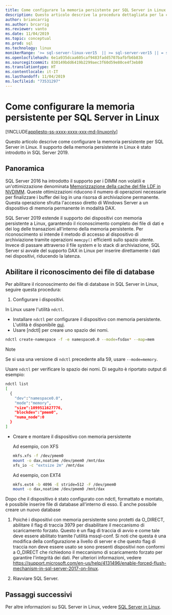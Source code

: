 ```yaml
---
title: Come configurare la memoria persistente per SQL Server in Linux
description: Questo articolo descrive la procedura dettagliata per la configurazione della memoria persistente in Linux.
author: briancarrig
ms.author: brcarrig
ms.reviewer: vanto
ms.date: 11/04/2019
ms.topic: conceptual
ms.prod: sql
ms.technology: linux
monikerRange: '>= sql-server-linux-ver15  || >= sql-server-ver15 || = sqlallproducts-allversions'
ms.openlocfilehash: 6e1a935dcaa605caf9483fadd5707bafbfb6b83b
ms.sourcegitcommit: 830149bdd6419b2299aec3f60d59e80ce4f3eb80
ms.translationtype: HT
ms.contentlocale: it-IT
ms.lasthandoff: 11/04/2019
ms.locfileid: "73531297"
---
```

# <a name="how-to-configure-persistent-memory-pmem-for-sql-server-on-linux"></a>Come configurare la memoria persistente per SQL Server in Linux

[!INCLUDE[appliesto-ss-xxxx-xxxx-xxx-md-linuxonly](../includes/appliesto-ss-xxxx-xxxx-xxx-md-linuxonly.md)]

Questo articolo descrive come configurare la memoria persistente per SQL Server in Linux. Il supporto della memoria persistente in Linux è stato introdotto in SQL Server 2019.

## <a name="overview"></a>Panoramica

SQL Server 2016 ha introdotto il supporto per i DIMM non volatili e un'ottimizzazione denominata [Memorizzazione della cache del file LDF in NVDIMM]( https://blogs.msdn.microsoft.com/bobsql/2016/11/08/how-it-works-it-just-runs-faster-non-volatile-memory-sql-server-tail-of-log-caching-on-nvdimm/). Queste ottimizzazioni riducono il numero di operazioni necessarie per finalizzare i buffer dei log in una risorsa di archiviazione permanente. Questa operazione sfrutta l'accesso diretto di Windows Server a un dispositivo di memoria permanente in modalità DAX.

SQL Server 2019 estende il supporto dei dispositivi con memoria persistente a Linux, garantendo il riconoscimento completo dei file di dati e dei log delle transazioni all'interno della memoria persistente. Per riconoscimento si intende il metodo di accesso al dispositivo di archiviazione tramite operazioni `memcpy()` efficienti sullo spazio utente. Invece di passare attraverso il file system e lo stack di archiviazione, SQL Server si avvale del supporto DAX in Linux per inserire direttamente i dati nei dispositivi, riducendo la latenza.

## <a name="enable-enlightenment-of-database-files"></a>Abilitare il riconoscimento dei file di database
Per abilitare il riconoscimento dei file di database in SQL Server in Linux, seguire questa procedura:

1. Configurare i dispositivi.

  In Linux usare l'utilità `ndctl`.

  - Installare `ndctl` per configurare il dispositivo con memoria persistente. L'utilità è disponibile [qui](https://docs.pmem.io/getting-started-guide/installing-ndctl).
  - Usare [ndctl] per creare uno spazio dei nomi.

  ```bash 
  ndctl create-namespace -f -e namespace0.0 --mode=fsdax* --map=mem
  ```

  >[!NOTE]
  >Se si usa una versione di `ndctl` precedente alla 59, usare `--mode=memory`.

  Usare `ndctl` per verificare lo spazio dei nomi. Di seguito è riportato output di esempio:

```bash
ndctl list
[
  {
    "dev":"namespace0.0",
    "mode":"memory",
    "size":1099511627776,
    "blockdev":"pmem0",
    "numa_node":0
  }
]
```

  - Creare e montare il dispositivo con memoria persistente

    Ad esempio, con XFS

    ```bash
    mkfs.xfs -f /dev/pmem0
    mount -o dax,noatime /dev/pmem0 /mnt/dax
    xfs_io -c "extsize 2m" /mnt/dax
    ```

    Ad esempio, con EXT4

    ```bash
    mkfs.ext4 -b 4096 -E stride=512 -F /dev/pmem0
    mount -o dax,noatime /dev/pmem0 /mnt/dax
    ```

  Dopo che il dispositivo è stato configurato con ndctl, formattato e montato, è possibile inserire file di database all'interno di esso. È anche possibile creare un nuovo database 

1. Poiché i dispositivi con memoria persistente sono protetti da O_DIRECT, abilitare il flag di traccia 3979 per disabilitare il meccanismo di scaricamento forzato. Questo è un flag di traccia di avvio e come tale deve essere abilitato tramite l'utilità mssql-conf. Si noti che questa è una modifica della configurazione a livello di server e che questo flag di traccia non deve essere usato se sono presenti dispositivi non conformi a O_DIRECT che richiedono il meccanismo di scaricamento forzato per garantire l'integrità dei dati. Per ulteriori informazioni, vedere https://support.microsoft.com/en-us/help/4131496/enable-forced-flush-mechanism-in-sql-server-2017-on-linux.

1. Riavviare SQL Server.

## <a name="next-steps"></a>Passaggi successivi

Per altre informazioni su SQL Server in Linux, vedere [SQL Server in Linux](sql-server-linux-overview.md).
